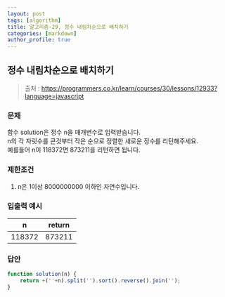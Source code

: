 ```yaml
---
layout: post
tags: [algorithm]
title: 알고리즘-29, 정수 내림차순으로 배치하기
categories: [markdown]
author_profile: true
---
```


## 정수 내림차순으로 배치하기

> 출처 : <https://programmers.co.kr/learn/courses/30/lessons/12933?language=javascript>

### 문제

함수 solution은 정수 n을 매개변수로 입력받습니다.  
n의 각 자릿수를 큰것부터 작은 순으로 정렬한 새로운 정수를 리턴해주세요.  
예를들어 n이 118372면 873211을 리턴하면 됩니다.

### 제한조건

1. n은 1이상 8000000000 이하인 자연수입니다.

### 입출력 예시

|    n    |     return      |
| :-----: | :-------------: |
|  118372  |   873211   |

### 답안

```javascript
function solution(n) {
    return +(''+n).split('').sort().reverse().join('');
}
```
